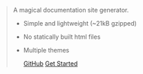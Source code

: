 > A magical documentation site generator. 
>
> - Simple and lightweight (~21kB gzipped) 
>
> - No statically built html files
>
> - Multiple themes
>
>    [GitHub](https://github.com/docsifyjs/docsify/)   [Get Started](README.md)